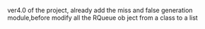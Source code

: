 ver4.0 of the project,
already add the miss and false generation module,before modify all the RQueue ob
ject from a class to a list